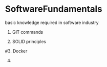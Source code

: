 # SoftwareFundamentals
basic knowledge required in software industry

1. GIT commands

2. SOLID principles

#3. Docker

4. 
